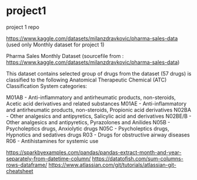 # project1
project 1 repo

https://www.kaggle.com/datasets/milanzdravkovic/pharma-sales-data (used only Monthly dataset for project 1)

Pharma Sales Monthly Dataset (sourcefile from : https://www.kaggle.com/datasets/milanzdravkovic/pharma-sales-data)

 This dataset contains selected group of drugs from the dataset (57 drugs) is classified to the following Anatomical Therapeutic Chemical (ATC) Classification System categories:

M01AB - Anti-inflammatory and antirheumatic products, non-steroids, Acetic acid derivatives and related substances
M01AE - Anti-inflammatory and antirheumatic products, non-steroids, Propionic acid derivatives
N02BA - Other analgesics and antipyretics, Salicylic acid and derivatives
N02BE/B - Other analgesics and antipyretics, Pyrazolones and Anilides
N05B - Psycholeptics drugs, Anxiolytic drugs
N05C - Psycholeptics drugs, Hypnotics and sedatives drugs
R03 - Drugs for obstructive airway diseases
R06 - Antihistamines for systemic use

https://sparkbyexamples.com/pandas/pandas-extract-month-and-year-separately-from-datetime-column/
https://datatofish.com/sum-columns-rows-dataframe/
https://www.atlassian.com/git/tutorials/atlassian-git-cheatsheet
